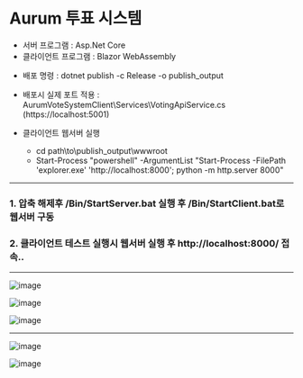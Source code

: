 # Aurum 투표 시스템 
* 서버 프로그램 : Asp.Net Core
* 클라이언트 프로그램 : Blazor WebAssembly

- 배포 명령 : dotnet publish -c Release -o publish_output

- 배포시 실제 포트 적용 : AurumVoteSystemClient\Services\VotingApiService.cs (https://localhost:5001)

- 클라이언트 웹서버 실행
	- cd path\to\publish_output\wwwroot
	- Start-Process "powershell" -ArgumentList "Start-Process -FilePath 'explorer.exe' 'http://localhost:8000'; python -m http.server 8000"

---
### 1. 압축 해제후 /Bin/StartServer.bat 실행 후 /Bin/StartClient.bat로 웹서버 구동
### 2. 클라이언트 테스트 실행시 웹서버 실행 후 http://localhost:8000/ 접속..
---

![image](https://github.com/user-attachments/assets/1b381b9b-0aa0-48ad-b4c1-1b4734e85ddf)

![image](https://github.com/user-attachments/assets/63a98256-60fa-4f72-9662-d1031f98f25c)

![image](https://github.com/user-attachments/assets/da5f323d-da20-4675-a21b-2c499aae654b)

---

![image](https://github.com/user-attachments/assets/1e77a8ed-60fa-42fd-9995-90a4441d7a26)

![image](https://github.com/user-attachments/assets/05f431b2-324e-40f6-a467-335920a05a1e)



